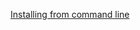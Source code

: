 [Installing from command line](https://docs.nextcloud.com/server/19/admin_manual/installation/command_line_installation.html)
